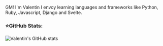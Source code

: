 GM! I'm Valentin
I envoy learning languages and frameworks like Python, Ruby, Javascript, Django and Svelte.


### ⭐**GitHub Stats**:
![Valentin's GitHub stats](https://github-readme-stats.vercel.app/api?username=valentinmf&show_icons=true&theme=transparent)
